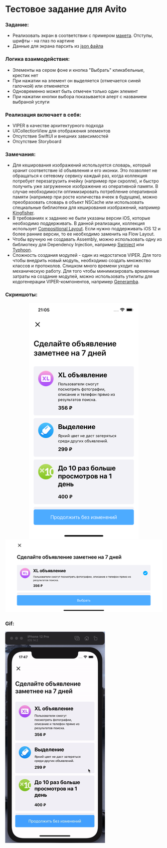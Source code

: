 
# Тестовое задание для Avito

### Задание:
- Реализовать экран в соответствии с примером [макета](https://github.com/avito-tech/internship/blob/main/screen.png). Отступы, шрифты - на глаз по картине
- Данные для экрана парсить из [json файла](https://github.com/avito-tech/internship/blob/main/result.json)

### Логика взаимодействия:
- Элементы на сером фоне и кнопка "Выбрать" кликабельные, крестик нет
- При нажатии на элемент он выделяется (отмечается синей галочкой) или отменяется
- Одновременно может быть отмечен только один элемент
- При нажатии кнопки выбора показывается алерт с названием выбраной услуги

### Реализация включает в себя:
+ VIPER в качестве архитектурного подхода
+ UICollectionView для отображения элементов 
+ Отсутствие SwiftUI и внешних зависимостей 
+ Отсутствие Storyboard

###  Замечания:
+ Для кеширования изображений используется словарь, который хранит соответствие id объявления и его иконки. Это позволяет не обращаться к сетевому сервису каждый раз, когда коллекция потребует перезагрузить ячейку (например при скролле), и быстро получить уже загруженное изображение из оперативной памяти. В случае необходимости оптимизировать потребление оперативной памяти (например при росте количества ячеек в будущем), можно преобразовать словарь в объект NSCache или использовать специальные библиотеки для кеширования изображений, например [Kingfisher](https://github.com/onevcat/Kingfisher).
+ В требованиях к заданию не были указаны версии iOS, которые необходимо поддерживать. В данной реализации, коллекция использует [Compositional Layout](https://developer.apple.com/documentation/uikit/uicollectionviewcompositionallayout). Если нужно поддерживать iOS 12 и более ранние версии, то ее необходимо заменить на Flow Layout. 
+ Чтобы вручную не создавать Assembly, можно использовать одну из библиотеку для Dependency Injection, например [Swinject](https://github.com/Swinject/Swinject) или [Typhoon](https://github.com/appsquickly/Typhoon).
+ Сложность создания модулей - один из недостатков VIPER. Для того чтобы внедрить новый модуль, необходимо создать множество классов и протоколов. Слишком много времени уходит на механическую работу. Для того чтобы минимизировать временные затраты на создание модулей, можно использовать утилиты для кодогенерации VIPER-компонентов, например [Generamba](https://github.com/rambler-digital-solutions/Generamba).

### Скриншоты:
<p align="center">
  <img src = "https://github.com/MalyshevMaksim/Avito-Intership/blob/main/Screenshots/1.png" width="350"/>
  <img src = "https://github.com/MalyshevMaksim/Avito-Intership/blob/main/Screenshots/2.png" heigh="350"/>
</p>

### Gif:
![me](https://github.com/MalyshevMaksim/Avito-Intership/blob/main/Screenshots/avito-tech.gif)
